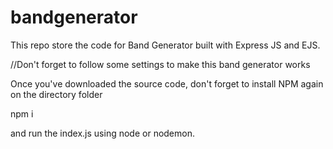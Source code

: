 # bandgenerator
This repo store the code for Band Generator built with Express JS and EJS.

//Don't forget to follow some settings to make this band generator works

Once you've downloaded the source code, don't forget to install NPM again on the directory folder

npm i

and run the index.js using node or nodemon.


